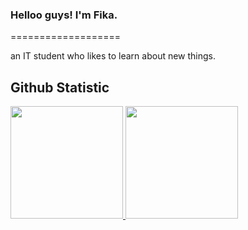 ### Helloo guys! I'm Fika.
===================

an IT student who likes to learn about new things.<br>



## Github Statistic
<p align="left">
<a href="https://github.com/penuliscode">
  <img height="180em" src="https://github-readme-stats-eight-theta.vercel.app/api?username=phik753&show_icons=true&theme=algolia&include_all_commits=true&count_private=true"/>
  <img height="180em" src="https://github-readme-stats-eight-theta.vercel.app/api/top-langs/?username=phik753&layout=compact&theme=algolia"/>
</a>
</p>


